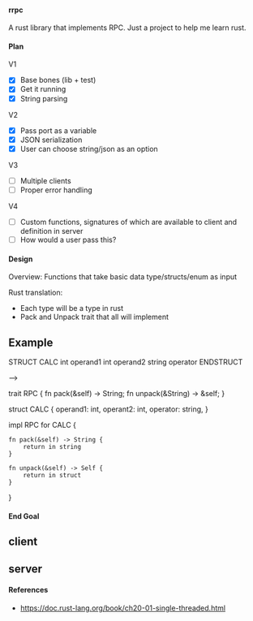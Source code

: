 #### rrpc

A rust library that implements RPC. Just a project to help me learn rust.

#### Plan

V1
 - [x] Base bones (lib + test)
 - [x] Get it running
 - [x] String parsing

V2
 - [x] Pass port as a variable
 - [x] JSON serialization
 - [x] User can choose string/json as an option

V3
 - [ ] Multiple clients
 - [ ] Proper error handling

V4
 - [ ] Custom functions, signatures of which are available to client and definition in server
 - [ ] How would a user pass this?

#### Design

Overview: Functions that take basic data type/structs/enum as input

Rust translation:
 - Each type will be a type in rust
 - Pack and Unpack trait that all will implement

Example
-------

STRUCT CALC
int operand1 
int operand2
string operator
ENDSTRUCT

-->

trait RPC {
    fn pack(&self) -> String;
    fn unpack(&String) -> &self;
}

struct CALC {
    operand1: int,
    operant2: int,
    operator: string,
}

impl RPC for CALC {

    fn pack(&self) -> String {
        return in string
    }

    fn unpack(&self) -> Self {
        return in struct
    }
}

#### End Goal

client
 - 

server
 - 

#### References
 - https://doc.rust-lang.org/book/ch20-01-single-threaded.html
